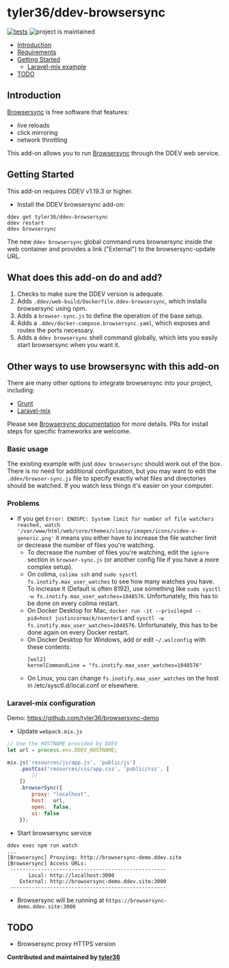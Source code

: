 # tyler36/ddev-browsersync <!-- omit in toc -->

[![tests](https://github.com/tyler36/ddev-browsersync/actions/workflows/tests.yml/badge.svg)](https://github.com/tyler36/ddev-browsersync/actions/workflows/tests.yml) ![project is maintained](https://img.shields.io/maintenance/yes/2022.svg)

- [Introduction](#introduction)
- [Requirements](#requirements)
- [Getting Started](#getting-started)
  - [Laravel-mix example](#laravel-mix-example)
- [TODO](#todo)

## Introduction

[Browsersync](https://browsersync.io/) is free software that features:

- live reloads
- click mirroring
- network throttling

This add-on allows you to run [Browsersync](https://browsersync.io/) through the DDEV web service.

## Getting Started

This add-on requires DDEV v1.19.3 or higher.

- Install the DDEV browsersync add-on:

```shell
ddev get tyler36/ddev-browsersync
ddev restart
ddev browsersync
```

The new `ddev browsersync` global command runs browsersync inside the web container and provides a 
link ("External") to the browsersync-update URL.

## What does this add-on do and add?

1. Checks to make sure the DDEV version is adequate.
2. Adds `.ddev/web-build/Dockerfile.ddev-browsersync`, which installs browsersync using npm.
3. Adds a `browser-sync.js` to define the operation of the base setup.
4. Adds a `.ddev/docker-compose.browsersync.yaml`, which exposes and routes the ports necessary.
5. Adds a `ddev browsersync` shell command globally, which lets you easily start browsersync when you want it.

## Other ways to use browsersync with this add-on
There are many other options to integrate browsersync into your project, including:

- [Grunt](https://browsersync.io/docs/grunt)
- [Laravel-mix](https://laravel-mix.com/docs/4.0/browsersync)

Please see [Browsersync documentation](https://browsersync.io/docs) for more details.
PRs for install steps for specific frameworks are welcome.

### Basic usage

The existing example with just `ddev browsersync` should work out of the box.
There is no need for additional configuration, but you may want to edit
the `.ddev/browser-sync.js` file to specify exactly what files and directories
should be watched. If you watch less things it's easier on your computer.

### Problems

* If you get `Error: ENOSPC: System limit for number of file watchers reached, watch '/var/www/html/web/core/themes/classy/images/icons/video-x-generic.png'` it means you either have to increase the file watcher limit or decrease the number of files you're watching.
  * To decrease the number of files you're watching, edit the `ignore` section in `browser-sync.js` (or another config file if you have a more complex setup).
  * On colima, `colima ssh` and `sudo sysctl fs.inotify.max_user_watches` to see how many watches you have. To increase it (Default is often 8192), use something like `sudo sysctl -w fs.inotify.max_user_watches=1048576`. Unfortunately, this has to be done on every colima restart.
  * On Docker Desktop for Mac, `docker run -it --privileged --pid=host justincormack/nsenter1` and `sysctl -w fs.inotify.max_user_watches=1048576`. Unfortunately, this has to be done again on every Docker restart.
  * On Docker Desktop for Windows, add or edit `~/.wslconfig` with these contents:
    ```
    [wsl2]
    kernelCommandLine = "fs.inotify.max_user_watches=1048576"
    ```
  * On Linux, you can change `fs.inotify.max_user_watches` on the host in /etc/sysctl.d/local.conf or elsewhere.

### Laravel-mix configuration

Demo: <https://github.com/tyler36/browsersync-demo>

- Update `webpack.mix.js`

```js
// Use the HOSTNAME provided by DDEV
let url = process.env.DDEV_HOSTNAME;

mix.js('resources/js/app.js', 'public/js')
    .postCss('resources/css/app.css', 'public/css', [
        //
    ])
    .browserSync({
        proxy: "localhost",
        host:  url,
        open:  false,
        ui: false
    });
```

- Start browsersync service

```shell
ddev exec npm run watch
...
[Browsersync] Proxying: http://browsersync-demo.ddev.site
[Browsersync] Access URLs:
 ---------------------------------------------------
       Local: http://localhost:3000
    External: http://browsersync-demo.ddev.site:3000
 ---------------------------------------------------
```

- Browsersync will be running at `https://browsersync-demo.ddev.site:3000`

## TODO

- Browsersync proxy HTTPS version

**Contributed and maintained by [tyler36](https://github.com/tyler36)**

